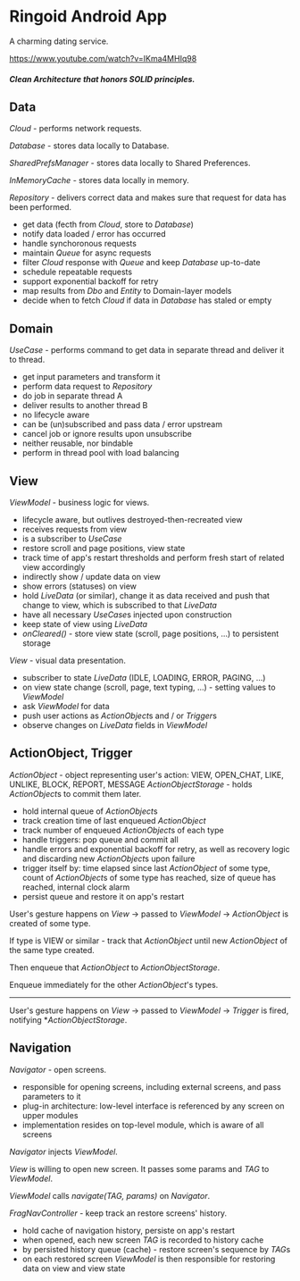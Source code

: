 # Ringoid Android App
A charming dating service.

https://www.youtube.com/watch?v=IKma4MHIq98

##### Clean Architecture that honors SOLID principles.

## Data

*Cloud* - performs network requests.

*Database* - stores data locally to Database.

*SharedPrefsManager* - stores data locally to Shared Preferences.

*InMemoryCache* - stores data locally in memory.

*Repository* - delivers correct data and makes sure that request for data has been performed.

* get data (fecth from *Cloud*, store to *Database*)
* notify data loaded / error has occurred
* handle synchoronous requests
* maintain *Queue* for async requests
* filter *Cloud* response with *Queue* and keep *Database* up-to-date
* schedule repeatable requests
* support exponential backoff for retry
* map results from *Dbo* and *Entity* to Domain-layer models
* decide when to fetch *Cloud* if data in *Database* has staled or empty

## Domain

*UseCase* - performs command to get data in separate thread and deliver it to thread.

* get input parameters and transform it
* perform data request to *Repository*
* do job in separate thread A
* deliver results to another thread B
* no lifecycle aware
* can be (un)subscribed and pass data / error upstream
* cancel job or ignore results upon unsubscribe
* neither reusable, nor bindable
* perform in thread pool with load balancing

## View

*ViewModel* - business logic for views.

* lifecycle aware, but outlives destroyed-then-recreated view
* receives requests from view
* is a subscriber to *UseCase*
* restore scroll and page positions, view state
* track time of app's restart thresholds and perform fresh start of related view accordingly
* indirectly show / update data on view
* show errors (statuses) on view
* hold *LiveData* (or similar), change it as data received and push that change to view, which is subscribed to that *LiveData*
* have all necessary *UseCase*s injected upon construction
* keep state of view using *LiveData*
* *onCleared()* - store view state (scroll, page positions, ...) to persistent storage

*View* - visual data presentation.

* subscriber to state *LiveData* (IDLE, LOADING, ERROR, PAGING, ...)
* on view state change (scroll, page, text typing, ...) - setting values to *ViewModel*
* ask *ViewModel* for data
* push user actions as *ActionObject*s and / or *Trigger*s
* observe changes on *LiveData* fields in *ViewModel*

## ActionObject, Trigger

*ActionObject* - object representing user's action: VIEW, OPEN_CHAT, LIKE, UNLIKE, BLOCK, REPORT, MESSAGE
*ActionObjectStorage* - holds *ActionObject*s to commit them later.

* hold internal queue of *ActionObject*s
* track creation time of last enqueued *ActionObject*
* track number of enqueued *ActionObject*s of each type
* handle triggers: pop queue and commit all
* handle errors and exponential backoff for retry, as well as recovery logic and discarding new *ActionObject*s upon failure
* trigger itself by: time elapsed since last *ActionObject* of some type, count of *ActionObject*s of some type has reached, size of queue has reached, internal clock alarm
* persist queue and restore it on app's restart

User's gesture happens on *View* -> passed to *ViewModel* -> *ActionObject* is created of some type.

If type is VIEW or similar - track that *ActionObject* until new *ActionObject* of the same type created.

Then enqueue that *ActionObject* to *ActionObjectStorage*.

Enqueue immediately for the other *ActionObject*'s types.

--------------
User's gesture happens on *View* -> passed to *ViewModel* -> *Trigger* is fired, notifying **ActionObjectStorage*.

## Navigation

*Navigator* - open screens.

* responsible for opening screens, including external screens, and pass parameters to it
* plug-in architecture: low-level interface is referenced by any screen on upper modules
* implementation resides on top-level module, which is aware of all screens

*Navigator* injects *ViewModel*.

*View* is willing to open new screen. It passes some params and *TAG* to *ViewModel*.

*ViewModel* calls *navigate(TAG, params)* on *Navigator*.

*FragNavController* - keep track an restore screens' history.

* hold cache of navigation history, persiste on app's restart
* when opened, each new screen *TAG* is recorded to history cache
* by persisted history queue (cache) - restore screen's sequence by *TAG*s
* on each restored screen *ViewModel* is then responsible for restoring data on view and view state
